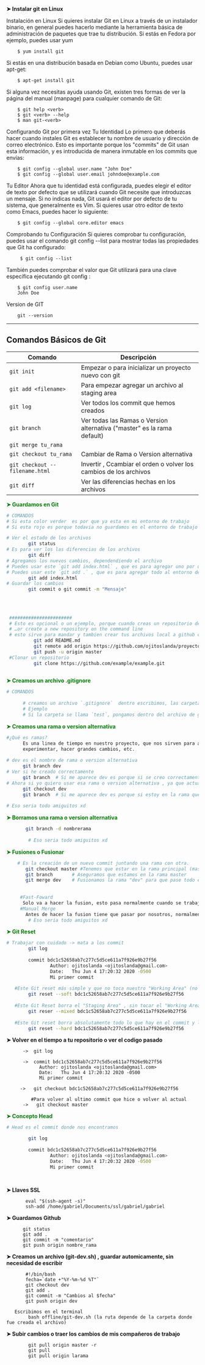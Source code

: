 <strong>  ➤ Instalar git en Linux  </strong> 

Instalación en Linux
Si quieres instalar Git en Linux a través de un instalador binario, en general puedes hacerlo mediante la herramienta básica de administración de paquetes que trae tu distribución. Si estás en Fedora por ejemplo, puedes usar yum

        $ yum install git
Si estás en una distribución basada en Debian como Ubuntu, puedes usar apt-get:

        $ apt-get install git

Si alguna vez necesitas ayuda usando Git, existen tres formas de ver la página del manual (manpage) para cualquier comando de Git:

        $ git help <verb>
        $ git <verb> --help
        $ man git-<verb>

Configurando Git por primera vez
Tu Identidad
Lo primero que deberás hacer cuando instales Git es establecer tu nombre de usuario y dirección de correo electrónico. Esto es importante porque los "commits" de Git usan esta información, y es introducida de manera inmutable en los commits que envías:

        $ git config --global user.name "John Doe"
        $ git config --global user.email johndoe@example.com
        
Tu Editor
Ahora que tu identidad está configurada, puedes elegir el editor de texto por defecto que se utilizará cuando Git necesite que introduzcas un mensaje. Si no indicas nada, Git usará el editor por defecto de tu sistema, que generalmente es Vim. Si quieres usar otro editor de texto como Emacs, puedes hacer lo siguiente:

        $ git config --global core.editor emacs

Comprobando tu Configuración
Si quieres comprobar tu configuración, puedes usar el comando git config --list para mostrar todas las propiedades que Git ha configurado:

         $ git config --list
         
         
También puedes comprobar el valor que Git utilizará para una clave específica ejecutando git config <key>:
        
        $ git config user.name
        John Doe         
         
 Version de GIT
  
        git --version
  
<hr/>


## Comandos Básicos de Git

| Comando | Descripción |
| - | - |
`git init`  | Empezar o para inicializar un proyecto nuevo con git
`git add <filename> `  | Para empezar agregar un archivo al staging area
`git log`  | Ver todos los commit que hemos creados
`git branch`  | Ver todas las Ramas o Version alternativa ("master" es la rama default)
`git merge tu_rama `  | 
`git checkout tu_rama`  | Cambiar de Rama o Version alternativa 
`git checkout -- filename.html `  | Invertir , Ccambiar el orden o volver  los cambios de los archivos
`git diff`  | Ver las diferencias hechas en los archivos

     
 __<span style="color: green;">➤ Guardamos en Git  </span>__    
```sh
# COMANDOS 
# Si esta color verder  es por que ya esta en mi entorno de trabajo
# Si esta rojo es porque todavia no guardamos en el entorno de trabajo

# Ver el estado de los archivos
        git status                           
# Es para ver los las diferencias de los archivos
        git diff                                         
# Agregamos los nuevos cambios, dependendiendo el archivo 
# Puedes usar este `git add index.html` , que es para agregar uno por uno  
# Puedes usar este `git add .` , que es para agregar todo al entorno de trabajo
        git add index.html        
# Guardar los cambios
        git commit o git commit -m "Mensaje"    
        
        
        
 
 #######################
 # Esto es opcional o un ejemplo, porque cuando creas un repositorio de github ahi te mostrara ese codigo
 # …or create a new repository on the command line 
 # esto sirve para mandar y tambien crear tus archivos local a github directo 
          git add README.md
          git remote add origin https://github.com/ojitoslanda/proyecto.git
          git push -u origin master
 #Clonar un repositorio
          git clone https://github.com/example/example.git
               
```    

 __<span style="color: green;">➤ Creamos un archivo .gitignore  </span>__    
```sh
# COMANDOS 
   
      # creamos un archivo `.gitignore`  dentro escribimos, las carpetas o archivos que queremos ignorar
      # Ejemplo 
      # Si la carpeta se llama `test`, pongamos dentro del archivo de gitignore ->     test
``` 
 __<span style="color: green;">➤ Creamos una rama  o version alternativa    </span>__    
```sh
#¿Qué es ramas?
      Es una linea de tiempo en nuestro proyecto, que nos sirven para arreglar errores, 
      experimentar, hacer grandes cambios, etc.
      
# dev es el nombre de rama o version alternativa    
      git branch dev      
# Ver si he creado correctamente    
      git branch  # Si me aparece dev es porque si se creo correctamente
# Ahora si yo quiero usar esa rama o version alternativa , ya que actualmente estoy con master ingreso este comando: 
      git checkout dev 
      git branch  # Si me aparece dev es porque si estoy en la rama que requiero
      
# Eso seria todo amiguitos xd      
``` 

 __<span style="color: green;">➤ Borramos una rama  o version alternativa    </span>__    
```sh
       git branch -d nombrerama
       
        # Eso seria todo amiguitos xd      
``` 


 __<span style="color: green;">➤ Fusiones o Fusionar </span>__    
```sh
    # Es la creación de un nuevo commit juntando una rama con otra.
       git checkout master #Tenemos que estar en la rama principal (master)
       git branch       # Aseguramos que estamos en la rama master
       git merge dev    # Fusionamos la rama "dev" para que pase todo el codigo a master
       
       
     #Fast-Foward
      Solo va a hacer la fusion, esto pasa normalmente cuando se trabaja con archivos diferetnes o lineas de codigos distintas
     #Manual Merge
       Antes de hacer la fusion tiene que pasar por nosotros, normalmente ocurre cuando se trabaja en los mismo archivos o lineas de codigo
        # Eso seria todo amiguitos xd      
``` 



 __<span style="color: green;">➤ Git Reset   </span>__    
```sh
# Trabajar con cuidado -> mata a los commit 
        git log
        
        commit bdc1c52658ab7c277c5d5ce611a7f926e9b27f56
                Author: ojitoslanda <ojitoslanda@gmail.com>
                Date:   Thu Jun 4 17:20:32 2020 -0500
                Mi primer commit 
                
   #Este Git reset más simple y que no toca nuestro "Working Area" (no se mete con nuestro codigo)
        git reset --soft bdc1c52658ab7c277c5d5ce611a7f926e9b27f56
        
   #Este Git Reset borra el "Staging Area" , sin tocar el "Working Area"
        git reser --mixed bdc1c52658ab7c277c5d5ce611a7f926e9b27f56
        
   #Este Git reset borra absolutamente todo lo que hay en el commit y los codigos
        git reset --hard bdc1c52658ab7c277c5d5ce611a7f926e9b27f56
``` 



<strong>  ➤ Volver en el tiempo a tu repositorio o ver el codigo pasado </strong> 

          ->  git log
          
          ->  commit bdc1c52658ab7c277c5d5ce611a7f926e9b27f56
                Author: ojitoslanda <ojitoslanda@gmail.com>
                Date:   Thu Jun 4 17:20:32 2020 -0500
                Mi primer commit 

         ->   git checkout bdc1c52658ab7c277c5d5ce611a7f926e9b27f56
          
             #Para volver al ultimo commit que hice o volver al actual
          ->   git checkout master
          
 __<span style="color: green;">➤ Concepto Head   </span>__    
```sh
# Head es el commit donde nos encontramos

        git log
        
        commit bdc1c52658ab7c277c5d5ce611a7f926e9b27f56
                Author: ojitoslanda <ojitoslanda@gmail.com>
                Date:   Thu Jun 4 17:20:32 2020 -0500
                Mi primer commit 
                
        
```           
<strong>  ➤ Llaves SSL </strong> 

           eval "$(ssh-agent -s)"
           ssh-add /home/gabriel/Documents/ssl/gabriel/gabriel
           
<strong>  ➤ Guardamos Github </strong> 

          git status
          git add .
          git commit -m "comentario"
          git push origin nombre_rama


<strong>  ➤ Creamos un archivo (git-dev.sh) , guardar automicamente, sin necesidad de escribir </strong> 

           #!/bin/bash
           fecha=`date +"%Y-%m-%d %T"`
           git checkout dev
           git add .
           git commit -m "Cambios al $fecha"
           git push origin dev
                      
       Escribimos en el terminal 
            bash offline/git-dev.sh (la ruta depende de la carpeta donde fue creada el archivo)
            
 <strong>  ➤ Subir cambios o traer los cambios de mis compañeros de trabajo </strong> 

            git pull origin master -r    
            git pull
            git pull origin larama

